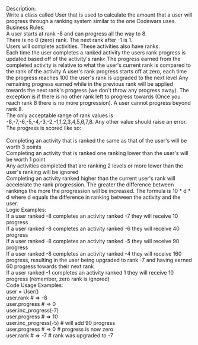 Description:<br>
Write a class called User that is used to calculate the amount that a user will progress through a ranking system similar to the one Codewars uses.
<br>
Business Rules:<br>
A user starts at rank -8 and can progress all the way to 8.<br>
There is no 0 (zero) rank. The next rank after -1 is 1.<br>
Users will complete activities. These activities also have ranks.<br>
Each time the user completes a ranked activity the users rank progress is updated based off of the activity's rank<
The progress earned from the completed activity is relative to what the user's current rank is compared to the rank of the activity
A user's rank progress starts off at zero, each time the progress reaches 100 the user's rank is upgraded to the next level
Any remaining progress earned while in the previous rank will be applied towards the next rank's progress (we don't throw any progress away). The exception is if there is no other rank left to progress towards (Once you reach rank 8 there is no more progression).
A user cannot progress beyond rank 8.<br>
The only acceptable range of rank values is -8,-7,-6,-5,-4,-3,-2,-1,1,2,3,4,5,6,7,8. Any other value should raise an error.<br>
The progress is scored like so:<br>
<br>
Completing an activity that is ranked the same as that of the user's will be worth 3 points<br>
Completing an activity that is ranked one ranking lower than the user's will be worth 1 point<br>
Any activities completed that are ranking 2 levels or more lower than the user's ranking will be ignored<br>
Completing an activity ranked higher than the current user's rank will accelerate the rank progression. The greater the difference between rankings the more the progression will be increased. The formula is 10 * d * d where d equals the difference in ranking between the activity and the user.<br>
Logic Examples:<br>
If a user ranked -8 completes an activity ranked -7 they will receive 10 progress<br>
If a user ranked -8 completes an activity ranked -6 they will receive 40 progress<br>
If a user ranked -8 completes an activity ranked -5 they will receive 90 progress<br>
If a user ranked -8 completes an activity ranked -4 they will receive 160 progress, resulting in the user being upgraded to rank -7 and having earned 60 progress towards their next rank
<br>If a user ranked -1 completes an activity ranked 1 they will receive 10 progress (remember, zero rank is ignored)<br>
Code Usage Examples:<br>
user = User()<br>
user.rank # => -8<br>
user.progress # => 0<br>
user.inc_progress(-7)<br>
user.progress # => 10<br>
user.inc_progress(-5) # will add 90 progress<br>
user.progress # => 0 # progress is now zero<br>
user.rank # => -7 # rank was upgraded to -7<br>
